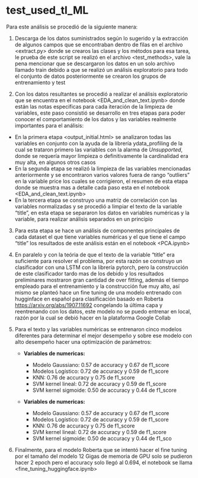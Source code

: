 # test_used_tl_ML

Para este análisis se procedió de la siguiente manera:

1. Descarga de los datos suministrados según lo sugerido y la extracción de algunos campos que se encontraban dentro de filas en el archivo <extract.py> donde se crearos las clases y los métodos para esa tarea, le prueba de este script se realizó en el archivo <test_methods>, vale la pena mencionar que se descargaron los datos en un solo archivo llamado train debido a que se realizó un análisis exploratorio para todo el conjunto de datos posteriormente se crearon los grupos de entrenamiento y test

2. Con los datos resultantes se procedió a realizar el análisis exploratorio que se encuentra en el notebook <EDA_and_clean_text.ipynb> donde están las notas especificas para cada iteración de la limpieza de variables, este paso consistió se desarrollo en tres etapas para poder conocer el comportamiento de los datos y las variables realmente importantes para el análisis:
* En la primera etapa <output_initial.html> se analizaron todas las variables en conjunto con la ayuda de la librería ydata_profiling de la cual se trataron primero las variables con la alarma de *Unsupported*, donde se requería mayor limpieza o definitivamente la cardinalidad era muy alta, en algunos otros casos
* En la segunda etapa se realizó la limpieza de las variables mencionadas anteriormente y se encontraron varios valores fuera de rango “outliers” en la variable price los cuales se corrigieron, el resumen de esta etapa donde se muestra mas a detalle cada paso esta en el notebook <EDA_and_clean_text.ipynb>
* En la tercera etapa se construyo una matriz de correlación con las variables normalizadas y se procedió a limpiar el texto de la variable “title”, en esta etapa se separaron los datos en variables numéricas y la variable, para realizar análisis separados en un principio

3. Para esta etapa se hace un análisis de componentes principales de cada dataset el que tiene variables numéricas y el que tiene el campo “title” los resultados de este análisis están en el notebook <PCA.ipynb>

4. En paralelo y con la teória de que el texto de la variable “title” era suficiente para resolver el problema, por esta razón se construyo un clasificador con una LSTM con la librería pytorch, pero la construcción de este clasificador tardo mas de los debido y los resultados preliminares mostraron gran cantidad de over fitting, además el tiempo empleado para el entrenamiento y la construcción fue muy alto, así mismo se planteó hace un fine tuning de una modelo entrenado con hugginface  en español para clasificación basado en Roberta <https://arxiv.org/abs/1907.11692> congelando la última capa y reentrenando con los datos, este modelo no se puedo entrenar en local, razón por la cual se debió hacer en la plataforma Google Collab

5. Para el texto y las variables numéricas se entrenaron cinco modelos diferentes para determinar el mejor desempeño y sobre ese modelo con alto desempeño hacer una optimización de parámetros:
   * **Variables de numericas:**
     * Modelo Gaussiano: 0.57 de accuracy y 0.67 de f1_score
     * Modelos Logístico: 0.72 de accuracy y 0.59 de f1_score
     * KNN: 0.76 de accuracy y 0.75 de f1_score
     * SVM kernel lineal: 0.72 de accuracy y 0.59 de f1_score
     * SVM kernel sigmoide: 0.50 de accuracy y 0.44 de f1_score

   * **Variables de numericas:**
     * Modelo Gaussiano: 0.57 de accuracy y 0.67 de f1_score
     * Modelos Logístico: 0.72 de accuracy y 0.59 de f1_score
     * KNN: 0.76 de accuracy y 0.75 de f1_score
     * SVM kernel lineal: 0.72 de accuracy y 0.59 de f1_score
     * SVM kernel sigmoide: 0.50 de accuracy y 0.44 de f1_sco

7. Finalmente, para el modelo Roberta que se intentó hacer el fine tuning  por el tamaño del modelo 12 Gigas de memoria de GPU solo se pudieron hacer 2 epoch pero el accuracy solo llegó al 0.694, el notebook se llama <fine_tuning_huggingface.ipynb>